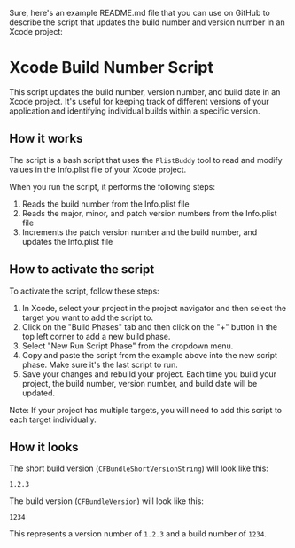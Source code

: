Sure, here's an example README.md file that you can use on GitHub to describe the script that updates the build number and version number in an Xcode project:

# Xcode Build Number Script

This script updates the build number, version number, and build date in an Xcode project. It's useful for keeping track of different versions of your application and identifying individual builds within a specific version.

## How it works

The script is a bash script that uses the `PlistBuddy` tool to read and modify values in the Info.plist file of your Xcode project.

When you run the script, it performs the following steps:

1. Reads the build number from the Info.plist file
2. Reads the major, minor, and patch version numbers from the Info.plist file
2. Increments the patch version number and the build number, and updates the Info.plist file

## How to activate the script

To activate the script, follow these steps:

1. In Xcode, select your project in the project navigator and then select the target you want to add the script to.
2. Click on the "Build Phases" tab and then click on the "+" button in the top left corner to add a new build phase.
3. Select "New Run Script Phase" from the dropdown menu.
4. Copy and paste the script from the example above into the new script phase. Make sure it's the last script to run.
5. Save your changes and rebuild your project. Each time you build your project, the build number, version number, and build date will be updated.

Note: If your project has multiple targets, you will need to add this script to each target individually.

## How it looks

The short build version (`CFBundleShortVersionString`) will look like this:

```
1.2.3
```

The build version (`CFBundleVersion`) will look like this:

```
1234
```

This represents a version number of `1.2.3` and a build number of `1234`.
